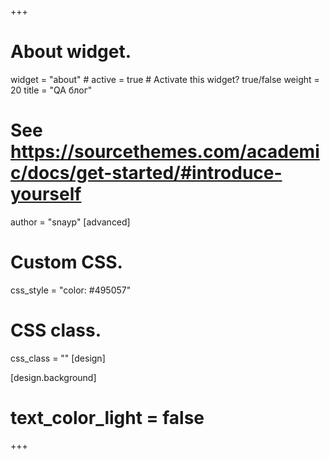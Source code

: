 +++
# About widget.
widget = "about"  # 
active = true  # Activate this widget? true/false
weight = 20
title = "QA блог"

# See https://sourcethemes.com/academic/docs/get-started/#introduce-yourself
author  = "snayp"
[advanced]
 # Custom CSS. 
 css_style = "color: #495057"
 
 # CSS class.
 css_class = ""
[design]


[design.background]
 # text_color_light = false

+++
